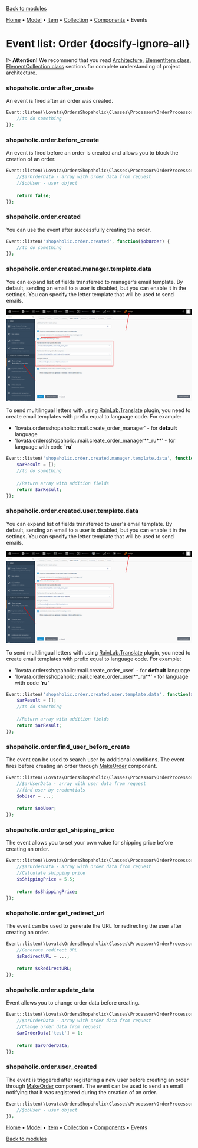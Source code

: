 [Back to modules](modules/home.md)

[Home](modules/order/home.md)
• [Model](modules/order/model/model.md)
• [Item](modules/order/item/item.md)
• [Collection](modules/order/collection/collection.md)
• [Components](modules/order/component/component.md)
• Events
<!--
• [Examples](modules/order/examples/examples.md)
• [Extending](modules/order/extending/extending.md)
-->

# Event list: Order {docsify-ignore-all}

!> **Attention!**  We recommend that you read [Architecture](home.md#architecture), [ElementItem class](item-class/item-class.md),
[ElementCollection class](collection-class/collection-class.md) sections for complete understanding of  project architecture.

### **shopaholic.order.after_create**

An event is fired after an order was created.
```php
Event::listen(\Lovata\OrdersShopaholic\Classes\Processor\OrderProcessor::EVENT_UPDATE_ORDER_AFTER_CREATE, function($obOrder) {
    //to do something
});
```

### **shopaholic.order.before_create**

An event is fired before an order is created and allows you to block the creation of an order.
```php
Event::listen(\Lovata\OrdersShopaholic\Classes\Processor\OrderProcessor::EVENT_UPDATE_ORDER_BEFORE_CREATE, function($arOrderData, $obUser) {
    //$arOrderData - array with order data from request
    //$obUser - user object
    
    return false;
});
```

### **shopaholic.order.created**

You can use the event after successfully creating the order.
```php
Event::listen('shopaholic.order.created', function($obOrder) {
    //to do something
});
```

### **shopaholic.order.created.manager.template.data**

You can expand list of fields transferred to manager's email template.
By default, sending an email to a user is disabled, but you can enable it in the settings. You can specify the letter template that will be used to send emails.

![](./../../../assets/images/backend-settings-16.png)

To send multilingual letters with using [RainLab.Translate](https://octobercms.com/plugin/rainlab-translate) plugin, you need to create email templates with prefix equal to language code.
For example:
* 'lovata.ordersshopaholic::mail.create_order_manager' - for **default** language
* 'lovata.ordersshopaholic::mail.create_order_manager**_ru**' - for language with code **'ru'**
  
```php
Event::listen('shopaholic.order.created.manager.template.data', function($obOrder) {
    $arResult = [];
    //to do something
    
    //Return array with addition fields
    return $arResult;
});
```

### **shopaholic.order.created.user.template.data**

You can expand list of fields transferred to user's email template.
By default, sending an email to a user is disabled, but you can enable it in the settings. You can specify the letter template that will be used to send emails.

![](./../../../assets/images/backend-settings-16.png)

To send multilingual letters with using [RainLab.Translate](https://octobercms.com/plugin/rainlab-translate) plugin, you need to create email templates with prefix equal to language code.
For example:
* 'lovata.ordersshopaholic::mail.create_order_user' - for **default** language
* 'lovata.ordersshopaholic::mail.create_order_user**_ru**' - for language with code **'ru'**

```php
Event::listen('shopaholic.order.created.user.template.data', function($obOrder) {
    $arResult = [];
    //to do something
    
    //Return array with addition fields
    return $arResult;
});
```

### **shopaholic.order.find_user_before_create**

The event can be used to search user by additional conditions. The event fires before creating an order through [MakeOrder](modules/order/component/component#makeorder) component.
```php
Event::listen(\Lovata\OrdersShopaholic\Classes\Processor\OrderProcessor::EVENT_ORDER_FIND_USER_BEFORE_CREATE, function($arUserData) {
    //$arUserData - array with user data from request
    //find user by credentials
    $obUser = ...;
    
    return $obUser;
});
```

### **shopaholic.order.get_shipping_price**

The event allows you to set your own value for shipping price before creating an order.
```php
Event::listen(\Lovata\OrdersShopaholic\Classes\Processor\OrderProcessor::EVENT_GET_SHIPPING_PRICE, function($arOrderData) {
    //$arOrderData - array with order data from request
    //Calculate shipping price
    $sShippingPrice = 5.5;
    
    return $sShippingPrice;
});
```

### **shopaholic.order.get_redirect_url**

The event can be used to generate the URL for redirecting the user after creating an order.
```php
Event::listen(\Lovata\OrdersShopaholic\Classes\Processor\OrderProcessor::EVENT_ORDER_GET_REDIRECT_URL, function($obOrder) {
    //Generate redirect URL
    $sRedirectURL = ...;
    
    return $sRedirectURL;
});
```

### **shopaholic.order.update_data**

Event allows you to change order data before creating.
```php
Event::listen(\Lovata\OrdersShopaholic\Classes\Processor\OrderProcessor::EVENT_UPDATE_ORDER_DATA, function($arOrderData) {
    //$arOrderData - array with order data from request
    //Change order data from request
    $arOrderData['test'] = 1;
    
    return $arOrderData;
});
```

### **shopaholic.order.user_created**

The event is triggered after registering a new user before creating an order through [MakeOrder](modules/order/component/component#makeorder) component.
The event can be used to send an email notifying that it was registered during the creation of an order.
```php
Event::listen(\Lovata\OrdersShopaholic\Classes\Processor\OrderProcessor::EVENT_ORDER_USER_CREATED, function($obUser) {
    //$obUser - user object
});
```

[Home](modules/order/home.md)
• [Model](modules/order/model/model.md)
• [Item](modules/order/item/item.md)
• [Collection](modules/order/collection/collection.md)
• [Components](modules/order/component/component.md)
• Events
<!--
• [Examples](modules/order/examples/examples.md)
• [Extending](modules/order/extending/extending.md)
-->

[Back to modules](modules/home.md)
